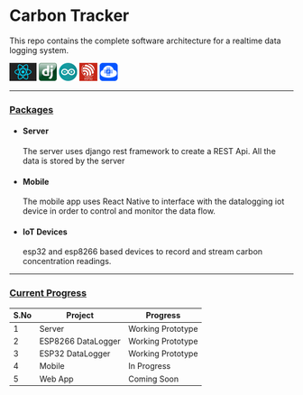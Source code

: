 # Carbon Tracker

This repo contains the complete software architecture for a realtime data logging system.

<img src="./docs/images/react.jpg" width="48px" height="32px"> <img src="./docs/images/django.jpg" width="32px" height="32px"> <img src="./docs/images/arduino.png" width="32px" height="32px"> <img src="./docs/images/esp32.jpg" width="32px" height="32px"> <img src="./docs/images/nodemcu.png" width="32px" height="32px">

---

### <ins>Packages</ins>

- #### Server
  The server uses django rest framework to create a REST Api. All the data is stored by the server
- #### Mobile
  The mobile app uses React Native to interface with the datalogging iot device in order to control and monitor the data flow.
- #### IoT Devices
  esp32 and esp8266 based devices to record and stream carbon concentration readings.

---

### <ins>Current Progress</ins>

| S.No | Project            | Progress          |
| ---- | ------------------ | ----------------- |
| 1    | Server             | Working Prototype |
| 2    | ESP8266 DataLogger | Working Prototype |
| 3    | ESP32 DataLogger   | Working Prototype |
| 4    | Mobile             | In Progress       |
| 5    | Web App            | Coming Soon       |
